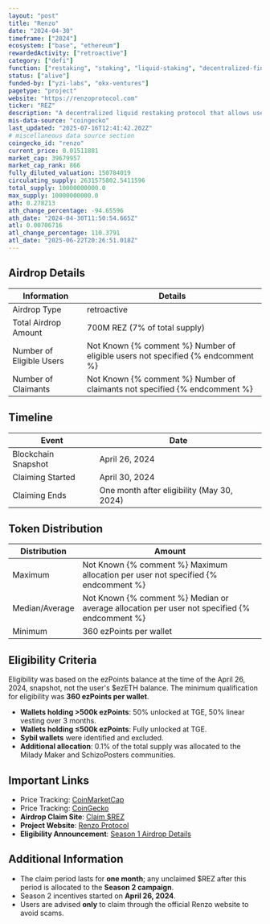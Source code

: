 ```yaml
---
layout: "post"
title: "Renzo"
date: "2024-04-30"
timeframe: ["2024"]
ecosystem: ["base", "ethereum"]
rewardedActivity: ["retroactive"]
category: ["defi"]
function: ["restaking", "staking", "liquid-staking", "decentralized-finance"]
status: ["alive"]
funded-by: ["yzi-labs", "okx-ventures"]
pagetype: "project"
website: "https://renzoprotocol.com"
ticker: "REZ"
description: "A decentralized liquid restaking protocol that allows users to stake Ethereum while earning rewards and maintaining liquidity through $ezETH."
mis-data-source: "coingecko"
last_updated: "2025-07-16T12:41:42.202Z"
# miscellaneous data source section
coingecko_id: "renzo"
current_price: 0.01511881
market_cap: 39679957
market_cap_rank: 866
fully_diluted_valuation: 150784019
circulating_supply: 2631575802.5411596
total_supply: 10000000000.0
max_supply: 10000000000.0
ath: 0.278213
ath_change_percentage: -94.65596
ath_date: "2024-04-30T11:50:54.665Z"
atl: 0.00706716
atl_change_percentage: 110.3791
atl_date: "2025-06-22T20:26:51.018Z"
---
```


## Airdrop Details

| Information              | Details                                                                         |
| ------------------------ | ------------------------------------------------------------------------------- |
| Airdrop Type             | retroactive                                                                     |
| Total Airdrop Amount     | 700M REZ (7% of total supply)                                                   |
| Number of Eligible Users | Not Known {% comment %} Number of eligible users not specified {% endcomment %} |
| Number of Claimants      | Not Known {% comment %} Number of claimants not specified {% endcomment %}      |

## Timeline

| Event               | Date                                       |
| ------------------- | ------------------------------------------ |
| Blockchain Snapshot | April 26, 2024                             |
| Claiming Started    | April 30, 2024                             |
| Claiming Ends       | One month after eligibility (May 30, 2024) |

## Token Distribution

| Distribution   | Amount                                                                                       |
| -------------- | -------------------------------------------------------------------------------------------- |
| Maximum        | Not Known {% comment %} Maximum allocation per user not specified {% endcomment %}           |
| Median/Average | Not Known {% comment %} Median or average allocation per user not specified {% endcomment %} |
| Minimum        | 360 ezPoints per wallet                                                                      |

## Eligibility Criteria

Eligibility was based on the ezPoints balance at the time of the April 26, 2024, snapshot, not the user's $ezETH balance. The minimum qualification for eligibility was **360 ezPoints per wallet**.

- **Wallets holding >500k ezPoints**: 50% unlocked at TGE, 50% linear vesting over 3 months.
- **Wallets holding ≤500k ezPoints**: Fully unlocked at TGE.
- **Sybil wallets** were identified and excluded.
- **Additional allocation**: 0.1% of the total supply was allocated to the Milady Maker and SchizoPosters communities.

## Important Links

- Price Tracking: [CoinMarketCap](https://coinmarketcap.com/currencies/renzo)
- Price Tracking: [CoinGecko](https://www.coingecko.com/en/coins/renzo)
- **Airdrop Claim Site**: [Claim $REZ](https://claim.renzoprotocol.com)
- **Project Website**: [Renzo Protocol](https://renzoprotocol.com)
- **Eligibility Announcement**: [Season 1 Airdrop Details](https://docs.renzoprotocol.com/docs/renzo/usdrez/season-1)

## Additional Information

- The claim period lasts for **one month**; any unclaimed $REZ after this period is allocated to the **Season 2 campaign**.
- Season 2 incentives started on **April 26, 2024**.
- Users are advised **only** to claim through the official Renzo website to avoid scams.